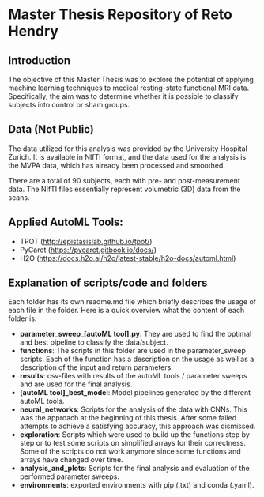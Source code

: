 # Master Thesis Repository of Reto Hendry

## Introduction
The objective of this Master Thesis was to explore the potential of applying machine learning techniques to medical resting-state functional MRI data. Specifically, the aim was to determine whether it is possible to classify subjects into control or sham groups. 

## Data (Not Public)
The data utilized for this analysis was provided by the University Hospital Zurich. It is available in NIfTI format, and the data used for the analysis is the MVPA data, which has already been processed and smoothed.

There are a total of 90 subjects, each with pre- and post-measurement data. The NIfTI files essentially represent volumetric (3D) data from the scans.

## Applied AutoML Tools:
- TPOT (http://epistasislab.github.io/tpot/)
- PyCaret (https://pycaret.gitbook.io/docs/)
- H2O (https://docs.h2o.ai/h2o/latest-stable/h2o-docs/automl.html)

## Explanation of scripts/code and folders
Each folder has its own readme.md file which briefly describes the usage of each file in the folder. Here is a quick overview what the content of each folder is:
- **parameter_sweep_[autoML tool].py**: They are used to find the optimal and best pipeline to classify the data/subject. 
- **functions**: The scripts in this folder are used in the parameter_sweep scripts. Each of the function has a description on the usage as well as a description of the input and return parameters.
- **results**: csv-files with results of the autoML tools / parameter sweeps and are used for the final analysis. 
- **[autoML tool]_best_model**: Model pipelines generated by the different autoML tools. 
- **neural_networks**: Scripts for the analysis of the data with CNNs. This was the approach at the beginning of this thesis. After some failed attempts to achieve a satisfying accuracy, this approach was dismissed. 
- **exploration**: Scripts which were used to build up the functions step by step or to test some scripts on simplified arrays for their correctness. Some of the scripts do not work anymore since some functions and arrays have changed over time.
- **analysis_and_plots**: Scripts for the final analysis and evaluation of the performed parameter sweeps. 
- **environments**: exported environments with pip (.txt) and conda (.yaml).